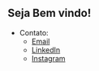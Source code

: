## Seja Bem vindo!  
- Contato:
  - [Email](mailto:vitilevi@hotmail.com)
  - <a href="https://linkedin.vmfaria.com" target="_blank">LinkedIn</a>
  - <a href="https://instagram.vmfaria.com" target="_blank">Instagram</a>


